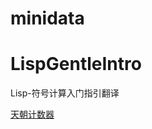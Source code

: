 # minidata

LispGentleIntro
===============

Lisp-符号计算入门指引翻译

<a href="http://cncounter.duapp.com/">天朝计数器</a>